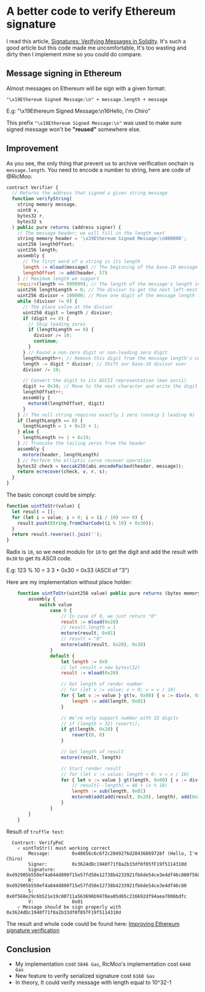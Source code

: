 # A better code to verify Ethereum signature

I read this article, [Signatures: Verifying Messages in Solidity](https://blog.ricmoo.com/verifying-messages-in-solidity-50a94f82b2ca). It's such a good article but this code made me uncomfortable, It's too wasting and dirty then I implement mine so you could do compare.

## Message signing in Ethereum

Almost messages on Ethereum will be sign with a given format:

```
"\x19Ethereum Signed Message:\n" + message.length + message
```

E.g: "\x19Ethereum Signed Message:\n16Hello, I'm Chiro"

This prefix `"\x19Ethereum Signed Message:\n"` was used to make sure signed message won't be **"reused"** somewhere else.

## Improvement

As you see, the only thing that prevent us to archive verification onchain is `message.length`. You need to encode a number to string, here are code of @RicMoo:

```js
contract Verifier {
  // Returns the address that signed a given string message
  function verifyString(
    string memory message,
    uint8 v,
    bytes32 r,
    bytes32 s
  ) public pure returns (address signer) {
    // The message header; we will fill in the length next
    string memory header = '\x19Ethereum Signed Message:\n000000';
    uint256 lengthOffset;
    uint256 length;
    assembly {
      // The first word of a string is its length
      length := mload(message) // The beginning of the base-10 message length in the prefix
      lengthOffset := add(header, 57)
    } // Maximum length we support
    require(length <= 999999); // The length of the message's length in base-10
    uint256 lengthLength = 0; // The divisor to get the next left-most message length digit
    uint256 divisor = 100000; // Move one digit of the message length to the right at a time
    while (divisor != 0) {
      // The place value at the divisor
      uint256 digit = length / divisor;
      if (digit == 0) {
        // Skip leading zeros
        if (lengthLength == 0) {
          divisor /= 10;
          continue;
        }
      } // Found a non-zero digit or non-leading zero digit
      lengthLength++; // Remove this digit from the message length's current value
      length -= digit * divisor; // Shift our base-10 divisor over
      divisor /= 10;

      // Convert the digit to its ASCII representation (man ascii)
      digit += 0x30; // Move to the next character and write the digit
      lengthOffset++;
      assembly {
        mstore8(lengthOffset, digit)
      }
    } // The null string requires exactly 1 zero (unskip 1 leading 0)
    if (lengthLength == 0) {
      lengthLength = 1 + 0x19 + 1;
    } else {
      lengthLength += 1 + 0x19;
    } // Truncate the tailing zeros from the header
    assembly {
      mstore(header, lengthLength)
    } // Perform the elliptic curve recover operation
    bytes32 check = keccak256(abi.encodePacked(header, message));
    return ecrecover(check, v, r, s);
  }
}
```

The basic concept could be simply:

```js
function uintToStr(value) {
  let result = [];
  for (let i = value; i > 0; i = (i / 10) >>> 0) {
    result.push(String.fromCharCode((i % 10) + 0x30));
  }
  return result.reverse().join('');
}
```

Radix is `10`, so we need modulo for `10` to get the digit and add the result with `0x30` to get its ASCII code.

E.g:
123 % 10 = 3
3 + 0x30 = 0x33 (ASCII of "3")

Here are my implementation without place holder: 

```js
    function uintToStr(uint256 value) public pure returns (bytes memory result) {
        assembly {
            switch value
                case 0 {
                    // In case of 0, we just return "0"
                    result := mload(0x20)
                    // result.length = 1
                    mstore(result, 0x01)
                    // result = "0"
                    mstore(add(result, 0x20), 0x30)
                }
                default {
                    let length := 0x0
                    // let result = new bytes(32)
                    result := mload(0x20)

                    // Get length of render number
                    // for (let v := value; v > 0; v = v / 10)
                    for { let v := value } gt(v, 0x00) { v := div(v, 0x0a) } {
                        length := add(length, 0x01)
                    }

                    // We're only support number with 32 digits
                    // if (length > 32) revert();
                    if gt(length, 0x20) {
                        revert(0, 0)
                    }

                    // Set length of result
                    mstore(result, length)

                    // Start render result
                    // for (let v := value; length > 0; v = v / 10)
                    for { let v := value } gt(length, 0x00) { v := div(v, 0x0a) } {
                        // result[--length] = 48 + (v % 10)
                        length := sub(length, 0x01)
                        mstore8(add(add(result, 0x20), length), add(0x30, mod(v, 0x0a)))
                    }
                }
        }
    }
```

Result of `truffle test`:

```
  Contract: VerifyPoC
    ✓ uintToStr() must working correct
        Message:        0x48656c6c6f2c2049276d20436869726f (Hello, I'm Chiro)
        Signer:         0x3624dDc1940f71f8a2b33df0f85fF19f5114310d
        Signature:      0xd92905b550ef4a044d890f15e57fd58e12738b4233921fb6de54ce3e4df46c800f568e29c6b521e19c80711a563696b9478ea05d65c216692df94aea7006bdfc01
        R:              0xd92905b550ef4a044d890f15e57fd58e12738b4233921fb6de54ce3e4df46c80
        S:              0x0f568e29c6b521e19c80711a563696b9478ea05d65c216692df94aea7006bdfc
        V:              0x01
    ✓ Message should be sign properly with 0x3624dDc1940f71f8a2b33df0f85fF19f5114310d
```

The result and whole code could be found here: [Improving Ethereum signature verification](https://github.com/chiro-hiro/examples/solidity/verify-signature)

## Conclusion

- My implementation cost `5846 Gas`, RicMoo's implementation cost `6440 Gas`
- New feature to verify serialized signature cost `6160 Gas`
- In theory, It could verify message with length equal to 10^32-1